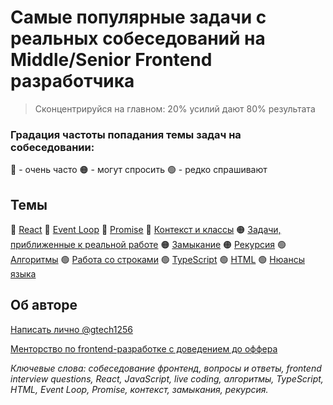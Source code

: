 # Самые популярные задачи с реальных собеседований на Middle/Senior Frontend разработчика

> Сконцентрируйся на главном: 20% усилий дают 80% результата

### Градация частоты попадания темы задач на собеседовании:

🔴 - очень часто
🟠 - могут спросить
🟢 - редко спрашивают

## Темы
🔴 [React](react.md)
🔴 [Event Loop](eventloop.md)
🔴 [Promise](promise.md)
🔴 [Контекст и классы](context.md)
🟠 [Задачи, приближенные к реальной работе](real-tasks.md)
🟠 [Замыкание](closure.md)
🟠 [Рекурсия](recursion.md)
🟢 [Алгоритмы](algorithms.md)
🟢 [Работа со строками](strings.md)
🟢 [TypeScript](typescript.md)
🟢 [HTML](html.md)
🟢 [Нюансы языка](trics.md)

## Об авторе

[Написать лично @gtech1256](https://t.me/gtech1256)

[Менторство по frontend-разработке с доведением до оффера](https://bakakin.notion.site/mentor)

*Ключевые слова: собеседование фронтенд, вопросы и ответы, frontend interview questions, React, JavaScript, live coding, алгоритмы, TypeScript, HTML, Event Loop, Promise, контекст, замыкания, рекурсия.*